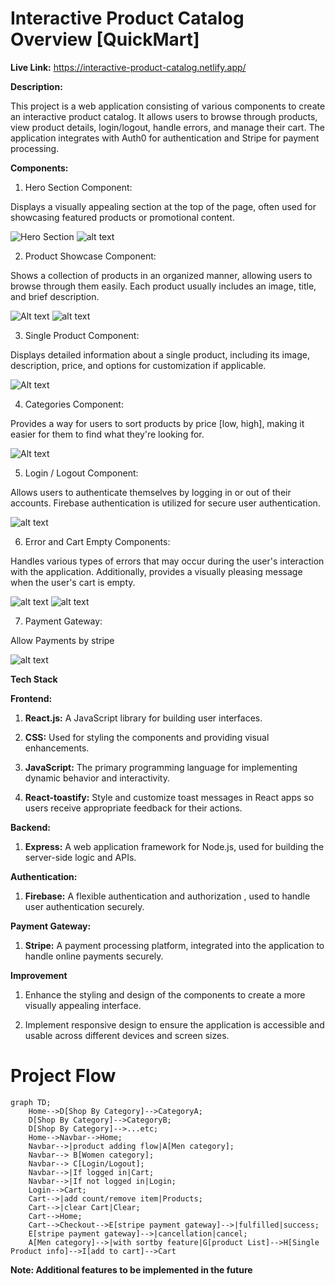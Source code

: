 # Interactive Product Catalog Overview [QuickMart]

**Live Link:** https://interactive-product-catalog.netlify.app/

**Description:**

This project is a web application consisting of various components to create an interactive product catalog. It allows users to browse through products, view product details, login/logout, handle errors, and manage their cart. The application integrates with Auth0 for authentication and Stripe for payment processing.

**Components:**

1. Hero Section Component: 

Displays a visually appealing section at the top of the page, often used for showcasing featured products or promotional content.

![Hero Section](/Project%20UI/Home.png)
![alt text](/Project%20UI/Footer.png)

2. Product Showcase Component: 

Shows a collection of products in an organized manner, allowing users to browse through them easily. Each product usually includes an image, title, and brief description.

![Alt text](/Project%20UI/mcollection.png)
![alt text](/Project%20UI/wo.png)

3. Single Product Component: 

Displays detailed information about a single product, including its image, description, price, and options for customization if applicable.

![Alt text](/Project%20UI/singleProduct.png)

4. Categories Component:

Provides a way for users to sort products by price [low, high], making it easier for them to find what they're looking for.

![Alt text](/Project%20UI/category.png)

5. Login / Logout Component: 

Allows users to authenticate themselves by logging in or out of their accounts. Firebase authentication is utilized for secure user authentication.

![alt text](/Project%20UI/loginSignup.jpg)

6. Error and Cart Empty Components: 

Handles various types of errors that may occur during the user's interaction with the application. Additionally, provides a visually pleasing message when the user's cart is empty.

![alt text](/Project%20UI/cartclear.png)
![alt text](/Project%20UI/noInternet.png)

7. Payment Gateway:

Allow Payments by stripe

![alt text](/Project%20UI/payment.png)

**Tech Stack**

**Frontend:**

1. **React.js:** A JavaScript library for building user interfaces.

2. **CSS:** Used for styling the components and providing visual enhancements.

3. **JavaScript:** The primary programming language for implementing dynamic behavior and interactivity.

4. **React-toastify:** Style and customize toast messages in React apps so users receive appropriate feedback for their actions.

**Backend:**

1. **Express:** A web application framework for Node.js, used for building the server-side logic and APIs.

**Authentication:**

1. **Firebase:** A flexible authentication and authorization , used to handle user authentication securely.

**Payment Gateway:**

1. **Stripe:** A payment processing platform, integrated into the application to handle online payments securely.


**Improvement**

1. Enhance the styling and design of the components to create a more visually appealing interface.

2. Implement responsive design to ensure the application is accessible and usable across different devices and screen sizes.

# Project Flow

```mermaid
graph TD;
    Home-->D[Shop By Category]-->CategoryA;
    D[Shop By Category]-->CategoryB;
    D[Shop By Category]-->...etc;
    Home-->Navbar-->Home;
    Navbar-->|product adding flow|A[Men category];
    Navbar--> B[Women category];
    Navbar--> C[Login/Logout];
    Navbar-->|If logged in|Cart;
    Navbar-->|If not logged in|Login;
    Login-->Cart;
    Cart-->|add count/remove item|Products;
    Cart-->|clear Cart|Clear;
    Cart-->Home;
    Cart-->Checkout-->E[stripe payment gateway]-->|fulfilled|success;
    E[stripe payment gateway]-->|cancellation|cancel;
    A[Men category]-->|with sortby feature|G[product List]-->H[Single Product info]-->I[add to cart]-->Cart
```

**Note: Additional features to be implemented in the future**
